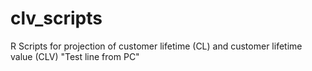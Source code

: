 # clv_scripts
R Scripts for projection of customer lifetime (CL) and customer lifetime value (CLV)
"Test line from PC" 
